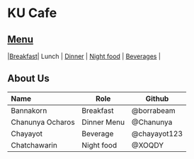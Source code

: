 # KU Cafe

## [Menu](Menu.md)

|[Breakfast](Menu.md#Breafast)| Lunch | [Dinner](Menu.md#dinner) | [Night food](Menu.md#night-food) | [Beverages](/Menu.md#beverages) |


## About Us


| Name      | Role      | Github          |
|:----------|-----------|-----------------|
| Bannakorn | Breakfast | @borrabeam      |
| Chanunya Ocharos | Dinner Menu | @Chanunya |
| Chayayot  | Beverage  | @chayayot123    |
| Chatchawarin | Night food | @XOQDY |
